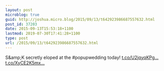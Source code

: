 ```yaml
---
layout: post
microblog: true
guid: http://joshua.micro.blog/2015/09/13/t642923986687557632.html
post_id: 37203
date: 2015-09-13T15:53:18+1100
lastmod: 2019-07-30T17:41:28+1100
type: post
url: /2015/09/13/t642923986687557632.html
---
```

S&amp;amp;K secretly eloped at the #popupwedding today! [t.co/U2jqyqKPg...](http://t.co/U2jqyqKPgu) [t.co/XyCE2K5mx...](http://t.co/XyCE2K5mxy)
